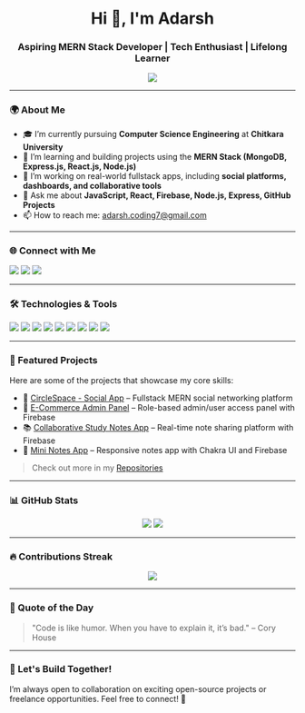 <h1 align="center">Hi 👋, I'm Adarsh</h1>
<h3 align="center">Aspiring MERN Stack Developer | Tech Enthusiast | Lifelong Learner</h3>

<p align="center">
  <img src="https://readme-typing-svg.demolab.com/?lines=Fullstack%20Web%20Developer;MERN%20Stack%20Enthusiast;Always%20learning%20new%20tech&center=true&width=380&height=45">
</p>

---

### 🌍 About Me

- 🎓 I’m currently pursuing **Computer Science Engineering** at **Chitkara University**  
- 🌱 I’m learning and building projects using the **MERN Stack (MongoDB, Express.js, React.js, Node.js)**  
- 🔭 I’m working on real-world fullstack apps, including **social platforms, dashboards, and collaborative tools**  
- 💬 Ask me about **JavaScript, React, Firebase, Node.js, Express, GitHub Projects**  
- 📫 How to reach me: [adarsh.coding7@gmail.com](mailto:adarshbhardwaj345@gmail.com)

---

### 🌐 Connect with Me

<p align="left">
  <a href="linkedin.com/in/adarsh-bhardwaj-210750247/" target="_blank"><img src="https://img.shields.io/badge/LinkedIn-0077B5?style=for-the-badge&logo=linkedin&logoColor=white"></a>
  <a href="https://adarsh0074.github.io/" target="_blank"><img src="https://img.shields.io/badge/Portfolio-000000?style=for-the-badge&logo=About.me&logoColor=white"></a>
  <a href="mailto:adarshbhardwaj345@gmail.com" target="_blank"><img src="https://img.shields.io/badge/Email-D14836?style=for-the-badge&logo=gmail&logoColor=white"></a>
</p>

---

### 🛠️ Technologies & Tools

<p>
  <img src="https://img.shields.io/badge/JavaScript-F7DF1E?style=for-the-badge&logo=javascript&logoColor=black">
  <img src="https://img.shields.io/badge/React-20232A?style=for-the-badge&logo=react&logoColor=61DAFB">
  <img src="https://img.shields.io/badge/Node.js-339933?style=for-the-badge&logo=nodedotjs&logoColor=white">
  <img src="https://img.shields.io/badge/Express.js-000000?style=for-the-badge&logo=express&logoColor=white">
  <img src="https://img.shields.io/badge/MongoDB-47A248?style=for-the-badge&logo=mongodb&logoColor=white">
  <img src="https://img.shields.io/badge/Firebase-ffca28?style=for-the-badge&logo=firebase&logoColor=black">
  <img src="https://img.shields.io/badge/HTML5-e34c26?style=for-the-badge&logo=html5&logoColor=white">
  <img src="https://img.shields.io/badge/CSS3-1572b6?style=for-the-badge&logo=css3&logoColor=white">
  <img src="https://img.shields.io/badge/GitHub-181717?style=for-the-badge&logo=github&logoColor=white">
</p>

---

### 📌 Featured Projects

Here are some of the projects that showcase my core skills:

- 🔗 [CircleSpace - Social App](https://circle-spacee.netlify.app/) – Fullstack MERN social networking platform  
- 🛒 [E-Commerce Admin Panel](#) – Role-based admin/user access panel with Firebase  
- 📚 [Collaborative Study Notes App](#) – Real-time note sharing platform with Firebase  
- 📝 [Mini Notes App](#) – Responsive notes app with Chakra UI and Firebase

> Check out more in my [Repositories](https://github.com/Adarsh0074?tab=repositories)

---

### 📊 GitHub Stats

<p align="center">
  <img src="https://github-readme-stats.vercel.app/api?username=Adarsh0074&show_icons=true&theme=tokyonight&count_private=true">
  <img src="https://github-readme-stats.vercel.app/api/top-langs/?username=Adarsh0074&layout=compact&theme=tokyonight">
</p>

---

### 🔥 Contributions Streak

<p align="center">
  <img src="https://github-readme-streak-stats.herokuapp.com/?user=Adarsh0074&theme=tokyonight">
</p>

---

### 🧠 Quote of the Day

> "Code is like humor. When you have to explain it, it’s bad." – Cory House

---

### 📌 Let's Build Together!

I’m always open to collaboration on exciting open-source projects or freelance opportunities. Feel free to connect! 🚀
